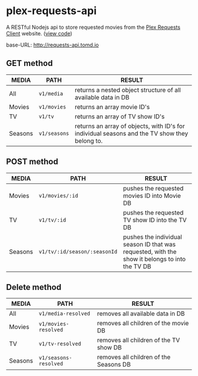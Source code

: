 # plex-requests-api

A RESTful Nodejs api to store requested movies from the [Plex Requests Client](http://requests.tomd.io) website. ([view code](https://github.com/tomdaniels/plex-requests-client))

base-URL: http://requests-api.tomd.io

## GET method

| MEDIA    |PATH    |                           RESULT                          |
|----------|-----------|---------------------------------------------------------|
|    All     |  `v1/media` |          returns a nested object structure of all available data in DB                  |
|   Movies   | `v1/movies` |          returns an array movie ID's         |
|     TV     |    `v1/tv`   |         returns an array of TV show ID's        |
|   Seasons  | `v1/seasons` | returns an array of objects, with ID's for individual seasons and the TV show they belong to. |

## POST method

| MEDIA    |PATH       |RESULT                                                     |
|----------|-----------|---------------------------------------------------------|
|   Movies   | `v1/movies/:id` |          pushes the requested movies ID into Movie DB        |
|     TV     |    `v1/tv/:id`   |         pushes the requested TV show ID into the TV DB        |
|   Seasons  | `v1/tv/:id/season/:seasonId` | pushes the individual season ID that was requested, with the show it belongs to into the TV DB |

## Delete method

| MEDIA    |PATH    |                           RESULT                          |
|----------|-----------|---------------------------------------------------------|
|    All     |  `v1/media-resolved` |          removes all available data in DB                  |
|   Movies   | `v1/movies-resolved` |          removes all children of the movie DB         |
|     TV     |    `v1/tv-resolved`   |         removes all children of the TV show DB        |
|   Seasons  | `v1/seasons-resolved` | removes all children of the Seasons DB |
